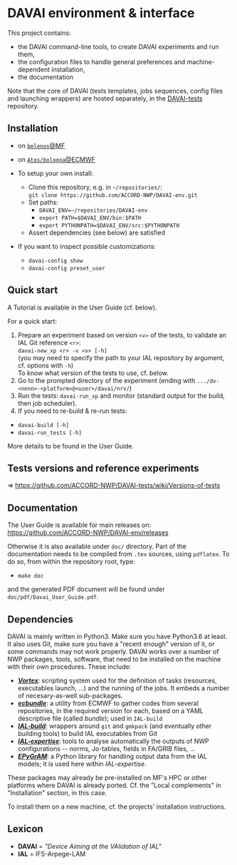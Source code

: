 DAVAI environment & interface
=============================

This project contains:

* the DAVAI command-line tools, to create DAVAI experiments and run them,
* the configuration files to handle general preferences and machine-dependent installation,
* the documentation

Note that the core of DAVAI (tests templates, jobs sequences, config files and launching wrappers) are hosted
separately, in the [DAVAI-tests](https://github.com/ACCORD-NWP/DAVAI-tests) repository.

Installation
------------

* on [`belenos`@MF](doc/belenos.md)

* on [`Atos/bologna`@ECMWF](doc/atos_bologna.md)

* To setup your own install:
  * Clone this repository, e.g. in `~/repositories/`:\
    `git clone https://github.com/ACCORD-NWP/DAVAI-env.git`
  * Set paths:
    - `DAVAI_ENV=~/repositories/DAVAI-env`
    - `export PATH=$DAVAI_ENV/bin:$PATH`
    - `export PYTHONPATH=$DAVAI_ENV/src:$PYTHONPATH`
  * Assert dependencies (see below) are satisfied

* If you want to inspect possible customizations:
  - `davai-config show`
  - `davai-config preset_user`

Quick start
-----------

A Tutorial is available in the User Guide (cf. below).

For a quick start:

1. Prepare an experiment based on version `<v>` of the tests, to validate an IAL Git reference `<r>`:\
   `davai-new_xp <r> -v <v> [-h]`\
   (you may need to specify the path to your IAL repository by argument, cf. options with `-h`)\
   To know what version of the tests to use, cf. below.
2. Go to the prompted directory of the experiment (ending with `.../dv-<nnnn>-<platform>@<user>/davai/nrv/`)
3. Run the tests: `davai-run_xp` and monitor (standard output for the build, then job scheduler).
4. If you need to re-build & re-run tests:
  - `davai-build [-h]`
  - `davai-run_tests [-h]`

More details to be found in the User Guide.

Tests versions and reference experiments
----------------------------------------

=> https://github.com/ACCORD-NWP/DAVAI-tests/wiki/Versions-of-tests

Documentation
-------------

The User Guide is available for main releases on: https://github.com/ACCORD-NWP/DAVAI-env/releases

Otherwise it is also available under `doc/` directory.
Part of the documentation needs to be compiled from `.tex` sources, using `pdflatex`.
To do so, from within the repository root, type:

* `make doc`

and the generated PDF document will be found under `doc/pdf/Davai_User_Guide.pdf`.

Dependencies
------------

DAVAI is mainly written in Python3. Make sure you have Python3.6 at least.
It also uses Git, make sure you have a "recent enough" version of it, or some commands may not work properly.
DAVAI works over a number of NWP packages, tools, software, that need to be installed on the machine with their own
procedures. These include:

* [_**Vortex**_](https://opensource.umr-cnrm.fr/projects/vortex):
  scripting system used for the definition of tasks (resources, executables launch, ...) and the running
  of the jobs. It embeds a number of necesary-as-well sub-packages.
* [_**ecbundle**_](https://git.ecmwf.int/projects/ECSDK/repos/ecbundle):
  a utility from ECMWF to gather codes from several repositories, in the required version for each,
  based on a YAML descriptive file (called _bundle_); used in `IAL-build`
* [_**IAL-build**_](https://github.com/ACCORD-NWP/IAL-build):
  wrappers around `git` and `gmkpack` (and eventually other building tools) to build IAL executables from Git
* [_**IAL-expertise**_](https://github.com/ACCORD-NWP/IAL-expertise):
  tools to analyse automatically the outputs of NWP configurations -- norms, Jo-tables, fields in FA/GRIB files, ...
* [_**EPyGrAM**_](https://github.com/UMR-CNRM/EPyGrAM): a Python library for handling output data from the IAL models;
  it is used here within _IAL-expertise_.

These packages may already be pre-installed on MF's HPC or other platforms where DAVAI is already ported.
Cf. the "Local complements" in "Installation" section, in this case.

To install them on a new machine, cf. the projects' installation instructions.

Lexicon
-------

* **DAVAI** = _"Device Aiming at the VAlidation of IAL"_
* **IAL** = IFS-Arpege-LAM

